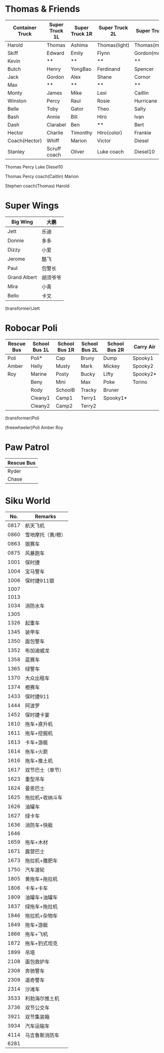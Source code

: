 # Thomas & Friends

| Container Truck | Super Truck 1L  | Super Truck 1R  | Super Truck 2L  | Super Truck 2R
| --------------- | --------------- | --------------- | --------------- | ---------------
| Harold          | Thomas          | Ashima          | Thomas(light)   | Thomas(modern)
| Skiff           | Edward          | Emily           | Flynn           | Gordon(modern)
| Kevin           | **              | **              | **              | **
| Butch           | Henry           | YongBao         | Ferdinand       | Spencer
| Jack            | Gordon          | Alex            | Shane           | Cornor
| Max             | **              | **              | **              | **
| Monty           | James           | Mike            | Lexi            | Caitlin
| Winston         | Percy           | Raul            | Rosie           | Hurricane
| Belle           | Toby            | Gator           | Theo            | Salty
| Bash            | Annie           | Bill            | Hiro            | Ivan
| Dash            | Clarabel        | Ben             | **              | Bert
| Hector          | Charlie         | Timonthy        | Hiro(color)     | Frankie
| Coach(Hector)   | Whiff           | Marion          | Victor          | Diesel
| Stanley         | Scruff coach    | Oliver          | Luke coach      | Diesel10

Thomas Percy Luke Diesel10

Thomas Percy coach(Caitlin) Marion

Stephen coach(Thomas) Harold


# Super Wings

| Big Wing        | 大鹏
| --------------- | --------------- 
| Jett            | 乐迪
| Donnie          | 多多
| Dizzy           | 小爱
| Jerome          | 酷飞
| Paul            | 包警长
| Grand Albert    | 胡须爷爷
| Mira            | 小青
| Bello           | 卡文

(transformer)Jett


# Robocar Poli

| Rescue Bus      | School Bus 1L   | School Bus 1R   | School Bus 2L   | School Bus 2R   | Carry Air
| --------------- | --------------- | --------------- | --------------- | --------------- | ---------------
| Poli            | Poli*           | Cap             | Bruny           | Dump            | Spooky1
| Amber           | Helly           | Musty           | Mark            | Mickey          | Spooky2
| Roy             | Marine          | Posty           | Bucky           | Lifty           | Spooky2*
|                 | Beny            | Mini            | Max             | Poke            | Torino
|                 | Rody            | SchoolB         | Tracky          | Bruner          |
|                 | Cleany1         | Camp1           | Terry1          | Spooky1*        |
|                 | Cleany2         | Camp2           | Terry2          |                 |

(transformer)Poli

(freewheeler)Poli Amber Roy


# Paw Patrol

| Rescue Bus      |
| --------------- |
| Ryder
| Chase


# Siku World

| No.  | Remarks
| ---- | ----
| 0817 | 航天飞机
| 0860 | 雪地摩托（黄/橙）
| 0863 | 银赛车
| 0875 | 风暴跑车
| 1001 | 保时捷
| 1004 | 宝马警车
| 1006 | 保时捷911银
| 1007 |
| 1013 | 
| 1034 | 消防水车
| 1305 |
| 1326 | 起重车
| 1345 | 装甲车
| 1350 | 面包警车
| 1352 | 布加迪威龙
| 1358 | 蓝赛车
| 1365 | 绿警车
| 1370 | 大众出租车
| 1374 | 橙赛车
| 1433 | 保时捷911
| 1444 | 阿波罗
| 1452 | 保时捷卡宴
| 1610 | 拖车+直升机
| 1611 | 拖车+挖掘机
| 1613 | 卡车+游艇
| 1614 | 拖车+火箭
| 1616 | 拖车+推土机
| 1617 | 双节巴士（单节）
| 1623 | 重型吊车
| 1624 | 曼恩巴士
| 1625 | 拖拉机+收纳斗车
| 1626 | 油罐车
| 1627 | 绿卡车
| 1636 | 消防车+快艇
| 1646 |
| 1659 | 拖车+木材
| 1671 | 露营巴士
| 1673 | 拖拉机+撒肥车
| 1750 | 汽车渡轮
| 1805 | 黄拖车+拖拉机
| 1806 | 卡车+卡车
| 1809 | 油罐车+油罐车
| 1837 | 绿拖车+拖拉机
| 1846 | 拖拉机+杂物车
| 1849 | 拖车+游艇
| 1866 | 拖车+飞机
| 1872 | 拖车+豹式坦克
| 1899 | 吊塔
| 2108 | 面包救护车
| 2308 | 奔驰警车
| 2309 | 道奇警车
| 2314 | 沙滩车
| 3533 | 利勃海尔推土机
| 3736 | 双节公交车
| 3921 | 双节集装箱
| 3934 | 汽车运输车
| 4114 | 马吉鲁斯消防车
| 6281 |
